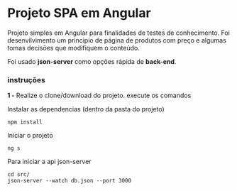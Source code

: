 # Projeto SPA em Angular 
 
Projeto simples em Angular para finalidades de testes de conhecimento.
Foi desenvilvimento um principio de página de produtos com preço e algumas tomas decisões que modifiquem o conteúdo.

Foi usado **json-server** como opções rápida de **back-end**.

### instruções
**1 -** Realize o clone/download do projeto.
execute os comandos

Instalar as dependencias (dentro da pasta do projeto)
```
npm install
```
Iniciar o projeto
```
ng s
```
Para iniciar a api json-server

```
cd src/
json-server --watch db.json --port 3000
```

